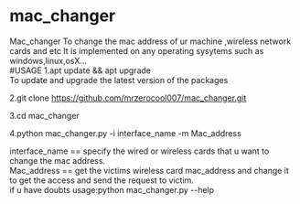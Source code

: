 # mac_changer
Mac_changer  To change the mac address of ur machine ,wireless network cards and etc  It is implemented on any operating sysytems such as windows,linux,osX...  
#USAGE
1.apt update &amp;&amp; apt upgrade     
     To update and upgrade the latest version of the packages 

2.git clone https://github.com/mrzerocool007/mac_changer.git

3.cd mac_changer

4.python mac_changer.py -i interface_name -m Mac_address 
 
  interface_name == specify the wired or wireless cards that u want to change the mac address.    
     Mac_address == get the victims wireless card mac_address and change it to get the access and send the request to victim.    
            if u have doubts usage:python mac_changer.py --help    
